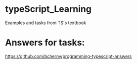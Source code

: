 # typeScript_Learning
Examples and tasks from TS's textbook 

# Answers for tasks:
https://github.com/bcherny/programming-typescript-answers
